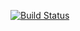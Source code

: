 [![Build Status](https://travis-ci.org/thomastangerine/CSE110_Lab5v2.svg?branch=master)](https://travis-ci.org/thomastangerine/CSE110_Lab5v2)
